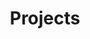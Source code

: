 ---
layout: projects
permalink: /projects/
title: "Projects"
author_profile: true
header:
  image: "/assets/images/IMG_0399.jpg"
---